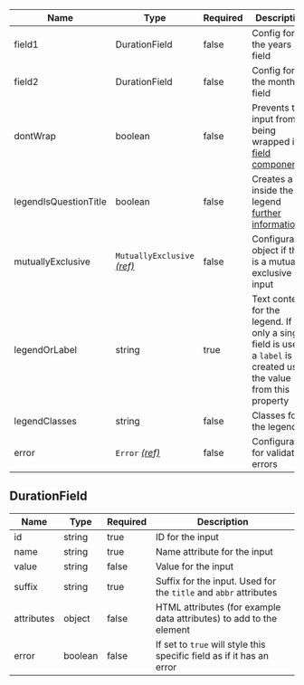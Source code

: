 | Name                  | Type                                                          | Required | Description                                                                                                          |
| --------------------- | ------------------------------------------------------------- | -------- | -------------------------------------------------------------------------------------------------------------------- |
| field1                | DurationField                                                 | false    | Config for the years field                                                                                           |
| field2                | DurationField                                                 | false    | Config for the months field                                                                                          |
| dontWrap              | boolean                                                       | false    | Prevents the input from being wrapped in a [field component](/components/field)                                      |
| legendIsQuestionTitle | boolean                                                       | false    | Creates a `h1` inside the legend [further information](/components/fieldset#legend-as-pagequestion-title)            |
| mutuallyExclusive     | `MutuallyExclusive` [_(ref)_](/components/mutually-exclusive) | false    | Configuration object if this is a mutually exclusive input                                                           |
| legendOrLabel         | string                                                        | true     | Text content for the legend. If only a single field is used, a `label` is created using the value from this property |
| legendClasses         | string                                                        | false    | Classes for the legend                                                                                               |
| error                 | `Error` [_(ref)_](/components/error)                          | false    | Configuration for validation errors                                                                                  |

## DurationField

| Name       | Type    | Required | Description                                                           |
| ---------- | ------- | -------- | --------------------------------------------------------------------- |
| id         | string  | true     | ID for the input                                                      |
| name       | string  | true     | Name attribute for the input                                          |
| value      | string  | false    | Value for the input                                                   |
| suffix     | string  | true     | Suffix for the input. Used for the `title` and `abbr` attributes      |
| attributes | object  | false    | HTML attributes (for example data attributes) to add to the element   |
| error      | boolean | false    | If set to `true` will style this specific field as if it has an error |
